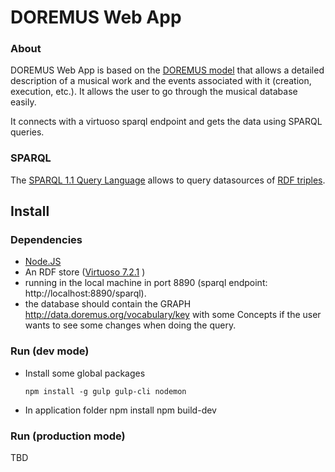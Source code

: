 # DOREMUS Web App

### About
DOREMUS Web App is based on the [DOREMUS model][1] that allows a detailed description of a musical work and the events associated with it (creation, execution, etc.). It allows the user to go through the musical database easily.

It connects with a virtuoso sparql endpoint and gets the data using SPARQL queries.

### SPARQL
The [SPARQL 1.1 Query Language][2] allows to query datasources of [RDF triples][3].


## Install
### Dependencies

- [Node.JS](https://nodejs.org/en/)
- An RDF store ([Virtuoso 7.2.1](http://www.openlinksw.com)
)
 - running in the local machine in port 8890 (sparql endpoint: http://localhost:8890/sparql).
 - the database should contain the GRAPH <http://data.doremus.org/vocabulary/key> with some Concepts if the user wants to see some changes when doing the query.

### Run (dev mode)
- Install some global packages

      npm install -g gulp gulp-cli nodemon

- In application folder
      npm install
      npm build-dev

### Run (production mode)
 TBD

[1]: https://drive.google.com/file/d/0B_nxZpGQv9GKZmpKRGl2dmRENGc/view
[2]: https://www.w3.org/TR/sparql11-query/
[3]: https://www.w3.org/TR/rdf11-concepts/
